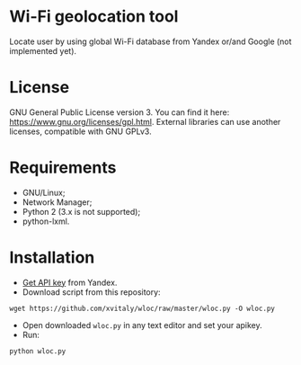 # Wi-Fi geolocation tool
Locate user by using global Wi-Fi database from Yandex or/and Google (not implemented yet).

# License
GNU General Public License version 3. You can find it here: https://www.gnu.org/licenses/gpl.html. External libraries can use another licenses, compatible with GNU GPLv3.

# Requirements
 * GNU/Linux;
 * Network Manager;
 * Python 2 (3.x is not supported);
 * python-lxml.

# Installation
 * [Get API key](https://tech.yandex.ru/maps/keys/get/) from Yandex.
 * Download script from this repository:
 ```
 wget https://github.com/xvitaly/wloc/raw/master/wloc.py -O wloc.py
 ```
 * Open downloaded `wloc.py` in any text editor and set your apikey.
 * Run:
 ```
 python wloc.py
 ```
